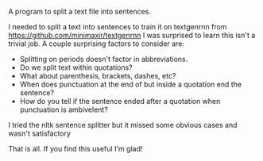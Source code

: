 A program to split a text file into sentences.

I needed to split a text into sentences to train it on textgenrnn from https://github.com/minimaxir/textgenrnn
I was surprised to learn this isn't a trivial job. A couple surprising factors to consider are:
* Splitting on periods doesn't factor in abbreviations.
* Do we split text within quotations?
* What about parenthesis, brackets, dashes, etc?
* When does punctuation at the end of but inside a quotation end the sentence?
* How do you tell if the sentence ended after a quotation when punctuation is ambivelent?

I tried the nltk sentence splitter but it missed some obvious cases and wasn't satisfactory

That is all. If you find this useful I'm glad!

